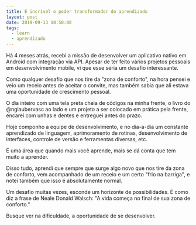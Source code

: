 ```yaml
---
title: É incrível o poder transformador do aprendizado
layout: post
date: 2019-09-13 10:50:00
tags:
  - learn
  - aprendizado
---
```


Há 4 meses atrás, recebi a missão de desenvolver um aplicativo nativo em Android com integração via API. Apesar de ter feito vários projetos pessoais em desenvolvimento mobile, vi que esse seria um desafio interessante.

Como qualquer desafio que nos tire da "zona de conforto", na hora pensei e veio um receio antes de aceitar o convite, mas também sabia que ali estava uma oportunidade de crescimento pessoal.

O dia inteiro com uma tela preta cheia de códigos na minha frente, o livro do @nglaubervasc ao lado e um projeto a ser colocado em prática pela frente, encarei com unhas e dentes e entreguei antes do prazo.

Hoje componho a equipe de desenvolvimento, e no dia-a-dia um constante aprendizado de linguagem, aprimoramento de rotinas, desenvolvimento de interfaces, controle de versão e ferramentas diversas, etc. 

É uma área que quando mais você aprende, mais se dá conta que tem muito a aprender.

Disso tudo, aprendi que sempre que surge algo novo que nos tire da zona de conforto, vem acompanhado de um receio e um certo "frio na barriga", e notei também que isso é absolutamente normal.

Um desafio muitas vezes, esconde um horizonte de possibilidades. É como diz a frase de Neale Donald Walsch: "A vida começa no final de sua zona de conforto."

Busque ver na dificuldade, a oportunidade de se desenvolver.
